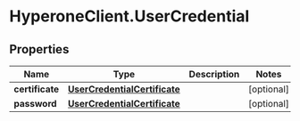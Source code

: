 # HyperoneClient.UserCredential

## Properties

Name | Type | Description | Notes
------------ | ------------- | ------------- | -------------
**certificate** | [**UserCredentialCertificate**](UserCredentialCertificate.md) |  | [optional] 
**password** | [**UserCredentialCertificate**](UserCredentialCertificate.md) |  | [optional] 


